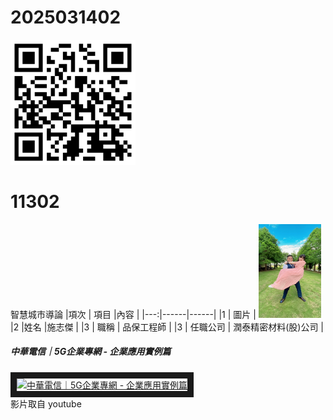 # 2025031402

<img src="README_600.png" width="200" height="200">

# 11302
智慧城市導論
|項次 | 項目 |內容 |
|---:|------|------|
|1 | 圖片 | <img src="西裝公主抱.jpg" width="100" Height="150" />
|2 |姓名 |施志傑 |
|3 | 職稱 | 品保工程師 |
|3 | 任職公司 | 潤泰精密材料(股)公司 |




##### 中華電信｜5G企業專網 - 企業應用實例篇 <br>
<a href="http://www.youtube.com/watch?feature=player_embedded&v=sDtmT4NGvFc" target="_blank"><img src="http://img.youtube.com/vi/sDtmT4NGvFc/0.jpg" 
alt="中華電信｜5G企業專網 - 企業應用實例篇" width="400" height="250" border="10" /></a>
<br>影片取自 youtube
